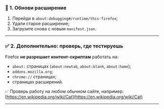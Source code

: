 ### 🔄 1. Обнови расширение

1. Перейди в `about:debugging#/runtime/this-firefox`;
2. Удали старое расширение;
3. Загрузите снова с новым `manifest.json`.

---

### ✅ 2. Дополнительно: проверь, где тестируешь

Firefox **не разрешает контент-скриптам** работать на:

* `about:` страницах (`about:newtab`, `about:blank`, `about:home`);
* `addons.mozilla.org`;
* `chrome://` страницах;
* страницах расширений.

✅ Проверь работу на любом обычном сайте, например:
[https://en.wikipedia.org/wiki/Cat](https://en.wikipedia.org/wiki/Cat)

---